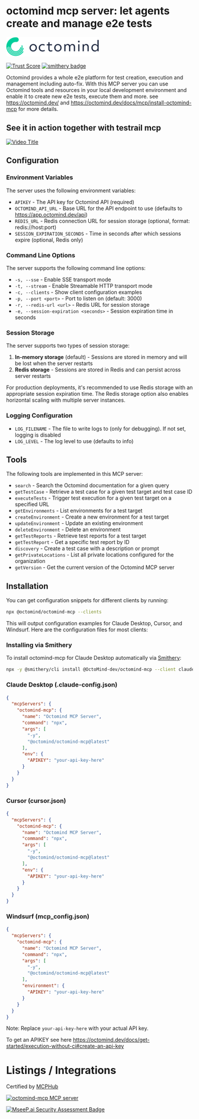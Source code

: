 # octomind mcp server: let agents create and manage e2e tests

<img src="images/light.png" alt="Octomind Logo" width="250">

[![Trust Score](https://archestra.ai/mcp-catalog/api/badge/quality/OctoMind-dev/octomind-mcp)](https://archestra.ai/mcp-catalog/octomind-dev__octomind-mcp)
[![smithery badge](https://smithery.ai/badge/@OctoMind-dev/octomind-mcp)](https://smithery.ai/server/@OctoMind-dev/octomind-mcp)

Octomind provides a whole e2e platform for test creation, execution and management including auto-fix.
With this MCP server you can use Octomind tools and resources in your local development environment and 
enable it to create new e2e tests, execute them and more. see https://octomind.dev/ and 
https://octomind.dev/docs/mcp/install-octomind-mcp for more details.

## See it in action together with testrail mcp

[![Video Title](https://img.youtube.com/vi/I7lc9I0S62Y/0.jpg)](https://www.youtube.com/watch?v=I7lc9I0S62Y)

## Configuration

### Environment Variables

The server uses the following environment variables:

- `APIKEY` - The API key for Octomind API (required)
- `OCTOMIND_API_URL` - Base URL for the API endpoint to use (defaults to https://app.octomind.dev/api)
- `REDIS_URL` - Redis connection URL for session storage (optional, format: redis://host:port)
- `SESSION_EXPIRATION_SECONDS` - Time in seconds after which sessions expire (optional, Redis only)

### Command Line Options

The server supports the following command line options:

- `-s, --sse` - Enable SSE transport mode
- `-t, --stream` - Enable Streamable HTTP transport mode
- `-c, --clients` - Show client configuration examples
- `-p, --port <port>` - Port to listen on (default: 3000)
- `-r, --redis-url <url>` - Redis URL for session storage
- `-e, --session-expiration <seconds>` - Session expiration time in seconds

### Session Storage

The server supports two types of session storage:

1. **In-memory storage** (default) - Sessions are stored in memory and will be lost when the server restarts
2. **Redis storage** - Sessions are stored in Redis and can persist across server restarts

For production deployments, it's recommended to use Redis storage with an appropriate session expiration time. The Redis storage option also enables horizontal scaling with multiple server instances.

### Logging Configuration

- `LOG_FILENAME` - The file to write logs to (only for debugging). If not set, logging is disabled
- `LOG_LEVEL` - The log level to use (defaults to info)

## Tools

The following tools are implemented in this MCP server:

- `search` - Search the Octomind documentation for a given query
- `getTestCase` - Retrieve a test case for a given test target and test case ID
- `executeTests` - Trigger test execution for a given test target on a specified URL
- `getEnvironments` - List environments for a test target
- `createEnvironment` - Create a new environment for a test target
- `updateEnvironment` - Update an existing environment
- `deleteEnvironment` - Delete an environment
- `getTestReports` - Retrieve test reports for a test target
- `getTestReport` - Get a specific test report by ID
- `discovery` - Create a test case with a description or prompt
- `getPrivateLocations` - List all private locations configured for the organization
- `getVersion` - Get the current version of the Octomind MCP server

## Installation

You can get configuration snippets for different clients by running:

```bash
npx @octomind/octomind-mcp --clients
```

This will output configuration examples for Claude Desktop, Cursor, and Windsurf. Here are the configuration files for most clients:

### Installing via Smithery

To install octomind-mcp for Claude Desktop automatically via [Smithery](https://smithery.ai/server/@OctoMind-dev/octomind-mcp):

```bash
npx -y @smithery/cli install @OctoMind-dev/octomind-mcp --client claude
```

### Claude Desktop (.claude-config.json)
```json
{
  "mcpServers": {
    "octomind-mcp": {
      "name": "Octomind MCP Server",
      "command": "npx",
      "args": [
        "-y",
        "@octomind/octomind-mcp@latest"
      ],
      "env": {
        "APIKEY": "your-api-key-here"
      }
    }
  }
}
```

### Cursor (cursor.json)
```json
{
  "mcpServers": {
    "octomind-mcp": {
      "name": "Octomind MCP Server",
      "command": "npx",
      "args": [
        "-y",
        "@octomind/octomind-mcp@latest"
      ],
      "env": {
        "APIKEY": "your-api-key-here"
      }
    }
  }
}
```

### Windsurf (mcp_config.json)
```json
{
  "mcpServers": {
    "octomind-mcp": {
      "name": "Octomind MCP Server",
      "command": "npx",
      "args": [
        "-y",
        "@octomind/octomind-mcp@latest"
      ],
      "environment": {
        "APIKEY": "your-api-key-here"
      }
    }
  }
}
```

Note: Replace `your-api-key-here` with your actual API key.

To get an APIKEY see here https://octomind.dev/docs/get-started/execution-without-ci#create-an-api-key

# Listings / Integrations

Certified by [MCPHub](https://mcphub.com/mcp-servers/octomind-dev/octomind-mcp)

<a href="https://glama.ai/mcp/servers/@OctoMind-dev/octomind-mcp">
  <img width="380" height="200" src="https://glama.ai/mcp/servers/@OctoMind-dev/octomind-mcp/badge" alt="octomind-mcp MCP server" />
</a>

[![MseeP.ai Security Assessment Badge](https://mseep.net/pr/octomind-dev-octomind-mcp-badge.png)](https://mseep.ai/app/octomind-dev-octomind-mcp)

